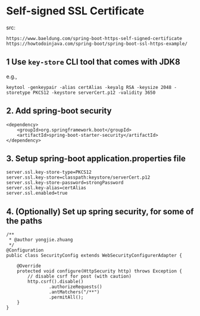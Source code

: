 # Self-signed SSL Certificate

src:

```
https://www.baeldung.com/spring-boot-https-self-signed-certificate
https://howtodoinjava.com/spring-boot/spring-boot-ssl-https-example/
```

## 1 Use `key-store` CLI tool that comes with JDK8

e.g.,

```
keytool -genkeypair -alias certAlias -keyalg RSA -keysize 2048 -storetype PKCS12 -keystore serverCert.p12 -validity 3650
```

## 2. Add spring-boot security

```
<dependency>
    <groupId>org.springframework.boot</groupId>
    <artifactId>spring-boot-starter-security</artifactId>
</dependency>
```

## 3. Setup spring-boot application.properties file

```
server.ssl.key-store-type=PKCS12
server.ssl.key-store=classpath:keystore/serverCert.p12
server.ssl.key-store-password=strongPassword
server.ssl.key-alias=certAlias
server.ssl.enabled=true
```

## 4. (Optionally) Set up spring security, for some of the paths

```
/**
 * @author yongjie.zhuang
 */
@Configuration
public class SecurityConfig extends WebSecurityConfigurerAdapter {

    @Override
    protected void configure(HttpSecurity http) throws Exception {
        // disable csrf for post (with caution)
        http.csrf().disable()
                .authorizeRequests()
                .antMatchers("/**")
                .permitAll();
    }
}
```
